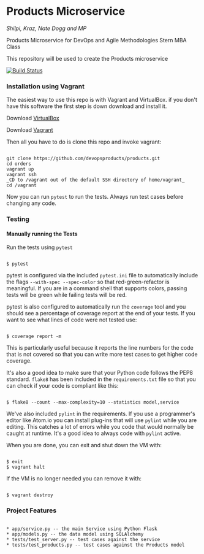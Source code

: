# Products Microservice
_Shilpi, Kraz, Nate Dogg and MP_

Products Microservice for DevOps and Agile Methodologies Stern MBA Class

This repository will be used to create the Products microservice

[![Build Status](https://travis-ci.org/devopsproducts/products.svg?branch=master)](https://travis-ci.org/devopsproducts/products)

### Installation using Vagrant
The easiest way to use this repo is with Vagrant and VirtualBox. if you don't have this software the first step is down download and install it.

Download [VirtualBox](https://www.virtualbox.org)

Download [Vagrant](https://www.vagrantup.com)

Then all you have to do is clone this repo and invoke vagrant:

```

git clone https://github.com/devopsproducts/products.git
cd orders
vagrant up
vagrant ssh
_CD to /vagrant out of the default SSH directory of home/vagrant_
cd /vagrant

```

Now you can run `pytest` to run the tests. Always run test cases before changing any code.


### Testing
#### Manually running the Tests

Run the tests using `pytest`

```

$ pytest

```

pytest is configured via the included `pytest.ini` file to automatically include the flags `--with-spec --spec-color` so that red-green-refactor is meaningful. If you are in a command shell that supports colors, passing tests will be green while failing tests will be red.

pytest is also configured to automatically run the `coverage` tool and you should see a percentage of coverage report at the end of your tests. If you want to see what lines of code were not tested use:

```

$ coverage report -m

```

This is particularly useful because it reports the line numbers for the code that is not covered so that you can write more test cases to get higher code coverage.

It's also a good idea to make sure that your Python code follows the PEP8 standard. `flake8` has been included in the `requirements.txt` file so that you can check if your code is compliant like this:

```

$ flake8 --count --max-complexity=10 --statistics model,service

```

We've also included `pylint` in the requirements. If you use a programmer's editor like Atom.io you can install plug-ins that will use `pylint` while you are editing. This catches a lot of errors while you code that would normally be caught at runtime. It's a good idea to always code with `pylint` active.

When you are done, you can exit and shut down the VM with:

```

$ exit
$ vagrant halt

```
If the VM is no longer needed you can remove it with:

```

$ vagrant destroy

```

### Project Features

```

* app/service.py -- the main Service using Python Flask
* app/models.py -- the data model using SQLAlchemy
* tests/test_server.py -- test cases against the service
* tests/test_products.py -- test cases against the Products model

```
